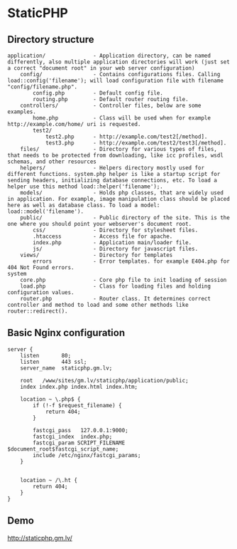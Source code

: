 StaticPHP
==========


Directory structure
-------------------

    application/               - Application directory, can be named differently, also multiple application directories will work (just set a correct "document root" in your web server configuration)
        config/                - Contains configurations files. Calling load::config('filename'); will load configuration file with filename "config/filename.php".
            config.php         - Default config file.
            routing.php        - Default router routing file.
        controllers/           - Controller files, below are some examples.
            home.php           - Class will be used when for example http://example.com/home/ uri is requested.
            test2/
                test2.php      - http://example.com/test2[/method].
                test3.php      - http://example.com/test2/test3[/method].
        files/                 - Directory for various types of files, that needs to be protected from downloading, like icc profiles, wsdl schemas, and other resources
        helpers/               - Helpers directory mostly used for different functions. system.php helper is like a startup script for sending headers, initializing database connections, etc. To load a helper use this method load::helper('filename');.
        models/                - Holds php classes, that are widely used in application. For example, image manipulation class should be placed here as well as database class. To load a model: load::model('filename').
        public/                - Public directory of the site. This is the one where you should point your webserver's document root.
            css/               - Directory for stylesheet files.
            .htaccess          - Access file for apache.
            index.php          - Application main/loader file.
            js/                - Directory for javascript files.
        views/                 - Directory for templates
            errors             - Error templates. for example E404.php for 404 Not Found errors.
    system
        core.php               - Core php file to init loading of session
        load.php               - Class for loading files and holding configuration values.
        router.php             - Router class. It determines correct controller and method to load and some other methods like router::redirect().


Basic Nginx configuration
-------------------

    server {
        listen       80;
        listen       443 ssl;
        server_name  staticphp.gm.lv;

        root   /www/sites/gm.lv/staticphp/application/public;
        index index.php index.html index.htm;
    
        location ~ \.php$ {
            if (!-f $request_filename) {
                return 404;
            }
    
            fastcgi_pass   127.0.0.1:9000;
            fastcgi_index  index.php;
            fastcgi_param SCRIPT_FILENAME $document_root$fastcgi_script_name;
            include /etc/nginx/fastcgi_params;
        }
    
    
        location ~ /\.ht {
            return 404;
        }
    }



Demo
-------------------
http://staticphp.gm.lv/
